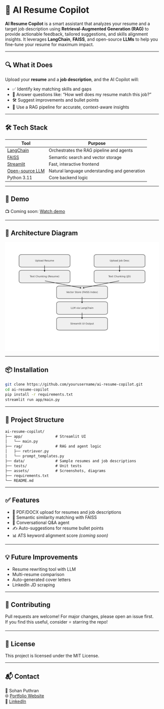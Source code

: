 # 🧠 AI Resume Copilot

**AI Resume Copilot** is a smart assistant that analyzes your resume and a target job description using **Retrieval-Augmented Generation (RAG)** to provide actionable feedback, tailored suggestions, and skills alignment insights. It leverages **LangChain**, **FAISS**, and open-source **LLMs** to help you fine-tune your resume for maximum impact.

---

<!-- ## 📛 Badges

![Build Status](https://img.shields.io/github/actions/workflow/status/sohansputhran/ai-resume-copilot/main.yml)
![License](https://img.shields.io/github/license/sohansputhran/ai-resume-copilot)
![Python Version](https://img.shields.io/badge/python-3.11-blue)
![Streamlit](https://img.shields.io/badge/built%20with-Streamlit-ff4b4b) 

---    -->

## 🔍 What it Does

Upload your **resume** and a **job description**, and the AI Copilot will:
- ✅ Identify key matching skills and gaps
- 💬 Answer questions like: “How well does my resume match this job?”
- 🛠 Suggest improvements and bullet points
- 🧠 Use a RAG pipeline for accurate, context-aware insights

---

## 🛠 Tech Stack

| Tool | Purpose |
|------|---------|
| [LangChain](https://www.langchain.com/) | Orchestrates the RAG pipeline and agents |
| [FAISS](https://github.com/facebookresearch/faiss) | Semantic search and vector storage |
| [Streamlit](https://streamlit.io/) | Fast, interactive frontend |
| [Open-source LLM](https://huggingface.co/models) | Natural language understanding and generation |
| Python 3.11 | Core backend logic |

---

## 🚀 Demo

📺 Coming soon: [Watch demo](#)  
<!-- 🌐 Try it live: [Streamlit Share](#) *(optional)* -->

---

## 🧭 Architecture Diagram

![Architecture Diagram](assets/architecture_diagram.png)

---

## 📦 Installation

```bash
git clone https://github.com/yourusername/ai-resume-copilot.git
cd ai-resume-copilot
pip install -r requirements.txt
streamlit run app/main.py
```

---

## 📁 Project Structure

```
ai-resume-copilot/
├── app/               # Streamlit UI
│   └── main.py
├── rag/               # RAG and agent logic
│   ├── retriever.py
│   └── prompt_templates.py
├── data/              # Sample resumes and job descriptions
├── tests/             # Unit tests
├── assets/            # Screenshots, diagrams
├── requirements.txt
└── README.md
```

---

## ✅ Features

- 📄 PDF/DOCX upload for resumes and job descriptions
- 🔎 Semantic similarity matching with FAISS
- 🤖 Conversational Q&A agent
- ✍️ Auto-suggestions for resume bullet points
- 📊 ATS keyword alignment score *(coming soon)*

---

## 💡 Future Improvements

- Resume rewriting tool with LLM
- Multi-resume comparison
- Auto-generated cover letters
- LinkedIn JD scraping

---

## 🤝 Contributing

Pull requests are welcome! For major changes, please open an issue first.  
If you find this useful, consider ⭐ starring the repo!

---

## 📄 License

This project is licensed under the MIT License.

---

## 📬 Contact

📧 Sohan Puthran  
🌐 [Portfolio Website](https://sohansputhran.github.io)  
🔗 [LinkedIn](https://www.linkedin.com/in/sohan-puthran/)
